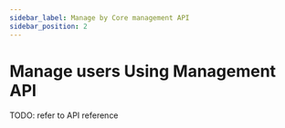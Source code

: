 ```yaml
---
sidebar_label: Manage by Core management API
sidebar_position: 2
---
```


# Manage users Using Management API

TODO: refer to API reference
